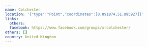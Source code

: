 ```yaml
---
name: Colchester
location: '{"type":"Point","coordinates":[0.891874,51.895927]}'
links:
  others: 
  facebook: https://www.facebook.com/groups/xrcolchester/
others: []
country: United Kingdom
---
```

